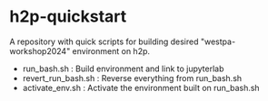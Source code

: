 # h2p-quickstart

A repository with quick scripts for building desired "westpa-workshop2024" environment on h2p.

* run_bash.sh : Build environment and link to jupyterlab
* revert_run_bash.sh : Reverse everything from run_bash.sh
* activate_env.sh : Activate the environment built on run_bash.sh
